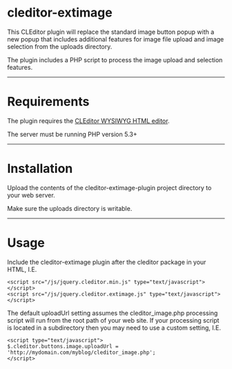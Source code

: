 # cleditor-extimage

This CLEditor plugin will replace the standard image button popup with a new popup that
includes additional features for image file upload and image selection from the uploads 
directory.

The plugin includes a PHP script to process the image upload and selection features.

---------------------------------

# Requirements

The plugin requires the [CLEditor WYSIWYG HTML editor](http://premiumsoftware.net/CLEditor).

The server must be running PHP version 5.3+

---------------------------------


# Installation

Upload the contents of the cleditor-extimage-plugin project directory to your web server.

Make sure the uploads directory is writable.

---------------------------------


# Usage

Include the cleditor-extimage plugin after the cleditor package in your HTML, I.E.

```
<script src="/js/jquery.cleditor.min.js" type="text/javascript"></script>
<script src="/js/jquery.cleditor.extimage.js" type="text/javascript"></script>
```

The default uploadUrl setting assumes the cleditor_image.php processing script will
run from the root path of your web site. If your processing script is located in
a subdirectory then you may need to use a custom setting, I.E.

```
<script type="text/javascript">
$.cleditor.buttons.image.uploadUrl = 'http://mydomain.com/myblog/cleditor_image.php';
</script>
```
